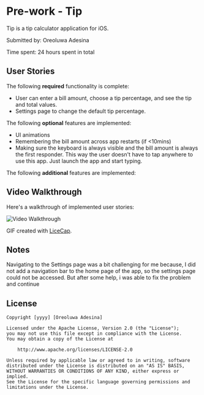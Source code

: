# Pre-work - Tip 

Tip is a tip calculator application for iOS.

Submitted by: Oreoluwa Adesina

Time spent: 24 hours spent in total

## User Stories

The following **required** functionality is complete:

* User can enter a bill amount, choose a tip percentage, and see the tip and total values.
* Settings page to change the default tip percentage.

The following **optional** features are implemented:
*  UI animations
*  Remembering the bill amount across app restarts (if <10mins)
*  Making sure the keyboard is always visible and the bill amount is always the first responder. This way the user doesn't have to tap anywhere to use this app. Just launch the app and start typing.

The following **additional** features are implemented:


## Video Walkthrough 

Here's a walkthrough of implemented user stories:

<img src='http://imgur.com/H0W0x0L' title='Video Walkthrough' width='' alt='Video Walkthrough' />

GIF created with [LiceCap](http://www.cockos.com/licecap/).

## Notes

Navigating to the Settings page was a bit challenging for me because, I did not add a navigation bar to the home page of the app, so the settings page could not be accessed. But after some help, i was able to fix the problem and continue

## License

    Copyright [yyyy] [Oreoluwa Adesina]

    Licensed under the Apache License, Version 2.0 (the "License");
    you may not use this file except in compliance with the License.
    You may obtain a copy of the License at

        http://www.apache.org/licenses/LICENSE-2.0

    Unless required by applicable law or agreed to in writing, software
    distributed under the License is distributed on an "AS IS" BASIS,
    WITHOUT WARRANTIES OR CONDITIONS OF ANY KIND, either express or implied.
    See the License for the specific language governing permissions and
    limitations under the License.
